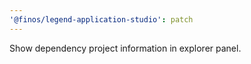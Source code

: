 ```yaml
---
'@finos/legend-application-studio': patch
---
```


Show dependency project information in explorer panel.
